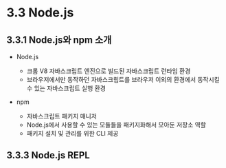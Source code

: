 # 3.3 Node.js

## 3.3.1 Node.js와 npm 소개
* Node.js
    * 크롬 V8 자바스크립트 엔진으로 빌드된 자바스크립트 런타임 환경
    * 브라우저에서만 동작하던 자바스크립트를 브라우저 이외의 환경에서 동작시킬 수 있는 자바스크립트 실행 환경

* npm
    * 자바스크립트 패키지 매니저
    * Node.js에서 사용할 수 있는 모듈들을 패키지화해서 모아둔 저장소 역할
    * 패키지 설치 및 관리를 위한 CLI 제공

## 3.3.3 Node.js REPL